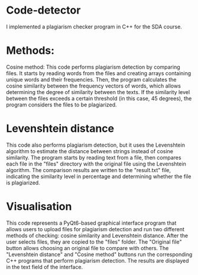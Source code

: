 # Code-detector
I implemented a plagiarism checker program in C++ for the SDA course.

# Methods:
Cosine method:
This code performs plagiarism detection by comparing files. It starts by reading words from the files and creating arrays containing unique words and their frequencies. Then, the program calculates the cosine similarity between the frequency vectors of words, which allows determining the degree of similarity between the texts. If the similarity level between the files exceeds a certain threshold (in this case, 45 degrees), the program considers the files to be plagiarized.

# Levenshtein distance
This code also performs plagiarism detection, but it uses the Levenshtein algorithm to estimate the distance between strings instead of cosine similarity. The program starts by reading text from a file, then compares each  file in the "files" directory with the original file using the Levenshtein algorithm. The comparison results are written to the "result.txt" file, indicating the similarity level in percentage and determining whether the file is plagiarized.

# Visualisation
This code represents a PyQt6-based graphical interface program that allows users to upload files for plagiarism detection and run two different methods of checking: cosine similarity and Levenshtein distance.
After the user selects files, they are copied to the "files" folder. The "Original file" button allows choosing an original file to compare with others. The "Levenshtein distance" and "Cosine method" buttons run the corresponding C++ programs that perform plagiarism detection. The results are displayed in the text field of the interface.
